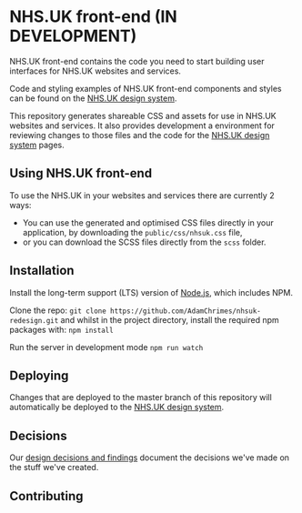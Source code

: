 # NHS.UK front-end (IN DEVELOPMENT)

NHS.UK front-end contains the code you need to start building user interfaces for NHS.UK websites and services.

Code and styling examples of NHS.UK front-end components and styles can be found on the <a href="https://nhsuk-redesign.herokuapp.com/">NHS.UK design system</a>.

This repository generates shareable CSS and assets for use in NHS.UK websites and services. It also provides development a environment for reviewing changes to those files and the code for the <a href="https://nhsuk-redesign.herokuapp.com/">NHS.UK design system</a> pages.

## Using NHS.UK front-end

To use the NHS.UK in your websites and services there are currently 2 ways:

- You can use the generated and optimised CSS files directly in your application, by downloading the `public/css/nhsuk.css` file,
- or you can download the SCSS files directly from the `scss` folder.

## Installation

Install the long-term support (LTS) version of <a href="https://nodejs.org/en/">Node.js</a>, which includes NPM.

Clone the repo: `git clone https://github.com/AdamChrimes/nhsuk-redesign.git` and whilst in the project directory, install the required npm packages with: `npm install`

Run the server in development mode `npm run watch` 

## Deploying

Changes that are deployed to the master branch of this repository will automatically be deployed to the <a href="https://nhsuk-redesign.herokuapp.com/">NHS.UK design system</a>.

## Decisions

Our <a href="https://nhsuk-redesign.herokuapp.com/decisions">design decisions and findings</a> document the decisions we've made on the stuff we've created.

## Contributing



